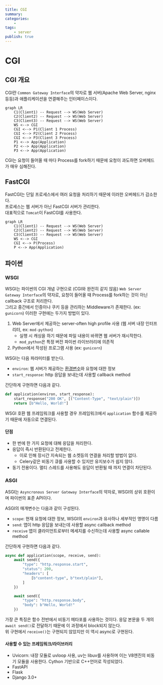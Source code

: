 ```yaml
---
title: CGI
summary: 
categories:
    - 
tags:
    - server
publish: true
---
```

# CGI

## CGI 개요

CGI란 `Common Gateway Interface`의 약자로 웹 서버(Apache Web Server, nginx 등등)과 애플리케이션을 연결해주는 인터페이스이다.

```mermaid
graph LR
    C1(Client1) -- Request --> WS(Web Server)
    C2(Client2) -- Request --> WS(Web Server)
    C3(Client3) -- Request --> WS(Web Server)
    WS <--> CGI
    CGI <--> P1(Client 1 Process)
    CGI <--> P2(Client 2 Process)
    CGI <--> P3(Client 3 Process)
    P1 <--> App(Application)
    P2 <--> App(Application)
    P3 <--> App(Application)
```

CGI는 요청이 들어올 때 마다 Process를 fork하기 때문에 요청이 과도하면 오버헤드가 매우 심해진다.

## FastCGI

FastCGI는 단일 프로세스에서 여러 요청을 처리하기 때문에 이러한 오버헤드가 감소한다.  
프로세스는 웹 서버가 아닌 FastCGI 서버가 관리한다.  
대표적으로 `Tomcat`이 FastCGI를 사용한다.

```mermaid
graph LR
    C1(Client1) -- Request --> WS(Web Server)
    C2(Client2) -- Request --> WS(Web Server)
    C3(Client3) -- Request --> WS(Web Server)
    WS <--> CGI
    CGI <--> P(Process)
    P <--> App(Application)
```

## 파이썬

### WSGI

WSGI는 파이썬의 CGI 개념 구현으로 (CGI와 완전히 같지 않음) `Web Server Gateway Interface`의 약자로, 요청이 들어올 때 Process를 fork하는 것이 아닌 callback 구조로 처리한다.  
그리고 중간에서 인증이나 쿠키 등을 관리하는 Middleware가 존재한다. (ex: `gunicorn`)
이러한 구현에는 두가지 방법이 있다.

1. Web Server에서 제공하는 server-often high profile 사용 (웹 서버 내장 인터프리터, ex: `mod-python`)
   - 실행 시 캐싱을 하기 때문에 파일 내용이 바뀌면 웹 서버가 재시작한다.
   - `mod_python`은 특정 버전 파이썬 라이브러리에 의존적
2. Python에서 작성된 프로그램 사용 (ex: `gunicorn`)

WSGI는 다음 파라미터를 받는다.

- `environ`: 웹 서버가 제공하는 [환경변수](https://peps.python.org/pep-0333/#environ-variables)와 요청에 대한 정보
- `start_response`: http 응답을 보내는데 사용할 callback method

간단하게 구현하면 다음과 같다.

```python
def application(environ, start_response):
    start_response("200 OK", [("Content-Type", "text/plain")])
    return [b"Hello, World!"]
```

WSGI 호환 웹 프레임워크를 사용할 경우 프레임워크에서 `application` 함수를 제공하기 때문에 자동으로 연결된다.

#### 단점

- 한 번에 한 가지 요청에 대해 응답을 처리한다.
- 응답이 즉시 반환된다고 전제한다.
  - 이로 인해 장시간 지속되는 웹 소켓등의 연결을 처리할 방법이 없다.
  - Celery같은 비동기 큐를 사용할 수 있지만 유지보수가 쉽지 않다.
- 동기 전용이다. 멀티 스레드를 사용해도 응답이 반환될 때 까지 연결이 차단된다.

### ASGI

ASGI는 `Asyncronous Server Gateway Interface`의 약자로, WSGI의 상위 호환이며 파이썬의 표준 API이다.

ASGI의 매개변수는 다음과 같이 구성된다.

- `scope`: 현재 요청에 대한 정보, WSGI의 `environ`과 유사하나 세부적인 명명이 다름
- `send`: 앱이 http 응답을 보내는데 사용할 async callback method
- `receive` 앱이 클라이언트로부터 메세지를 수신하는데 사용할 async callable method

간단하게 구현하면 다음과 같다.

```python
async def application(scope, receive, send):
    await send({
        "type": "http.response.start",
        "status": 200,
        "headers": [
            [b"content-type", b"text/plain"],
        ]
    })

    await send({
        "type": "http.response.body",
        "body": b"Hello, World!"
    })
```

가장 큰 특징은 함수 전반에서 비동기 메타포를 사용하는 것이다. 응답 본문을 두 개의 `await send()`로 전달하기 때문에 이 과정에서 block되지 않는다.  
위 구현에서 `receive()`는 구현되지 않았지만 이 역시 async로 구현된다.

#### 사용할 수 있는 프레임워크/라이브러리

- Uvicorn: 내장 모듈로 uvloop 사용, uv는 libuv를 사용하며 이는 V8엔진의 비동기 모듈을 사용한다. Cython 기반으로 C++언어로 작성되었다.
- FastAPI
- Flask
- Django 3.0+
